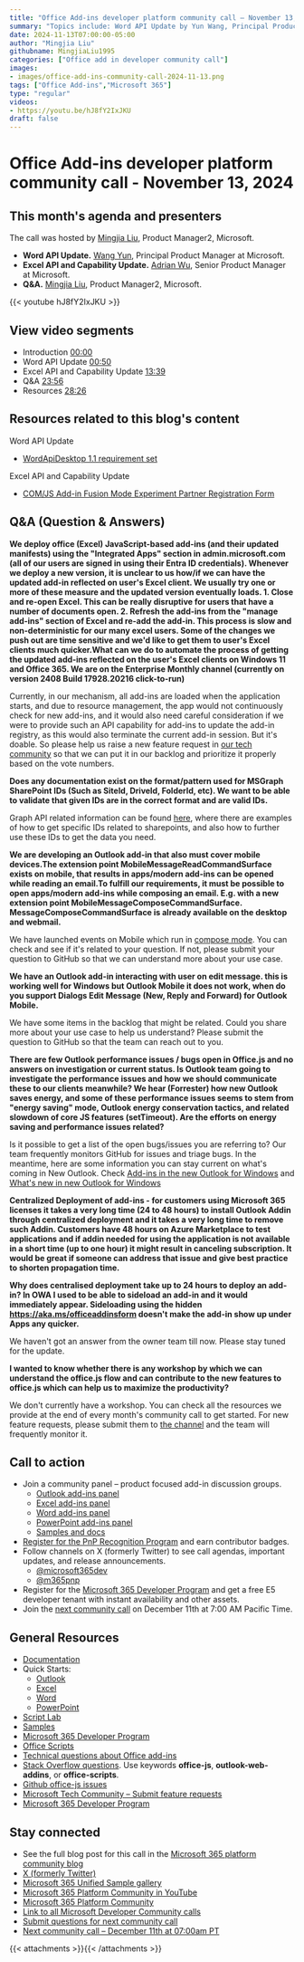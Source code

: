```yaml
---
title: "Office Add-ins developer platform community call – November 13, 2024"
summary: "Topics include: Word API Update​ by Yun Wang, Principal Product Manager​ at Microsoft, Excel API and Capability Update by Adrian Wu​, Senior Product Manager​ at Microsoft. Call hosted by Mingjia Liu, Product Manager2 at Microsoft. Recorded on November 13, 2024."
date: 2024-11-13T07:00:00-05:00
author: "Mingjia Liu"
githubname: MingjiaLiu1995
categories: ["Office add in developer community call"]
images:
- images/office-add-ins-community-call-2024-11-13.png
tags: ["Office Add-ins","Microsoft 365"]
type: "regular"
videos:
- https://youtu.be/hJ8fY2IxJKU
draft: false
---
```


# Office Add-ins developer platform community call - November 13, 2024

## This month's agenda and presenters

The call was hosted by [Mingjia Liu](https://www.linkedin.com/in/mingjia-liu-90a69a24a/), Product Manager2, Microsoft.

* **Word API Update.** [Wang Yun](https://www.linkedin.com/in/airwangyun/), Principal Product Manager at Microsoft.
* **Excel API and Capability Update.** [Adrian Wu](https://www.linkedin.com/in/adrian-wu-53462582/), Senior Product Manager at Microsoft.
* **Q&A.** [Mingjia Liu](https://www.linkedin.com/in/mingjia-liu-90a69a24a/), Product Manager2, Microsoft.

{{< youtube hJ8fY2IxJKU >}}

## View video segments

* Introduction [00:00]( https://youtu.be/hJ8fY2IxJKU?t=0)
* Word API Update [00:50]( https://youtu.be/hJ8fY2IxJKU?t=50)
* Excel API and Capability Update [13:39]( https://youtu.be/hJ8fY2IxJKU?t=819)
* Q&A [23:56]( https://youtu.be/hJ8fY2IxJKU?t=1436)
* Resources [28:26]( https://youtu.be/hJ8fY2IxJKU?t=1706)

## Resources related to this blog's content
Word API Update
* [WordApiDesktop 1.1 requirement set​](https://learn.microsoft.com/en-us/javascript/api/requirement-sets/word/word-api-desktop-1.1-requirement-set?view=common-js-preview)

Excel API and Capability Update
* [COM/JS Add-in Fusion Mode Experiment Partner Registration Form](https://forms.office.com/r/URuLbXXtzT)

## Q&A (Question & Answers)

**We deploy office (Excel) JavaScript-based add-ins (and their updated manifests) using the "Integrated Apps" section in admin.microsoft.com (all of our users are signed in using their Entra ID credentials).​ Whenever we deploy a new version, it is unclear to us how/if we can have the updated add-in reflected on user's Excel client. We usually try one or more of these measure and the updated version eventually loads.​ 1. Close and re-open Excel. This can be really disruptive for users that have a number of documents open.​ 2. Refresh the add-ins from the "manage add-ins" section of Excel and re-add the add-in.​ This process is slow and non-deterministic for our many excel users. Some of the changes we push out are time sensitive and we'd like to get them to user's Excel clients much quicker.​What can we do to automate the process of getting the updated add-ins reflected on the user's Excel clients on Windows 11 and Office 365.​ We are on the Enterprise Monthly channel (currently on version 2408 Build 17928.20216 click-to-run)**

Currently, in our mechanism, all add-ins are loaded when the application starts, and due to resource management, the app would not continuously check for new add-ins, and it would also need careful consideration if we were to provide such an API capability for add-ins to update the add-in registry, as this would also terminate the current add-in session. But it's doable. So please help us raise a new feature request in [our tech community](https://techcommunity.microsoft.com/category/microsoft365/ideas/microsoft365developerplatform) so that we can put it in our backlog and prioritize it properly based on the vote numbers.​

**Does any documentation exist on the format/pattern used for MSGraph SharePoint IDs (Such as SiteId, DriveId, FolderId, etc). We want to be able to validate that given IDs are in the correct format and are valid IDs.**

Graph API related information can be found [here](https://learn.microsoft.com/graph/api/resources/sharepoint?view=graph-rest-1.0​), where there are examples of how to get specific IDs related to sharepoints, and also how to further use these IDs to get the data you need. ​

**We are developing an Outlook add-in that also must cover mobile devices.​The extension point MobileMessageReadCommandSurface exists on mobile, that results in apps/modern add-ins can be opened while reading an email.​To fulfill our requirements, it must be possible to open apps/modern add-ins while composing an email. E.g. with a new extension point MobileMessageComposeCommandSurface. MessageComposeCommandSurface is already available on the desktop and webmail.**

We have launched events on Mobile which run in [compose mode](https://learn.microsoft.com/office/dev/add-ins/outlook/mobile-event-based?tabs=jsonmanifest). You can check and see if it's related to your question. If not, please submit your question to GitHub so that we can understand more about your use case.

​**We have an Outlook add-in interacting with user on edit message. this is working well for Windows but Outlook Mobile it does not work, when do you support Dialogs Edit Message (New, Reply and Forward) for Outlook Mobile.**

We have some items in the backlog that might be related. Could you share more about your use case to help us understand? Please submit the question to GitHub so that the team can reach out to you.

**There are few Outlook performance issues / bugs open in Office.js and no answers on investigation or current status. Is Outlook team going to investigate the performance issues and how we should communicate these to our clients meanwhile?​ We hear (Forrester) how new Outlook saves energy, and some of these performance issues seems to stem from "energy saving" mode, Outlook energy conservation tactics, and related slowdown of core JS features (setTimeout). Are the efforts on energy saving and performance issues related?**

Is it possible to get a list of the open bugs/issues you are referring to? Our team frequently monitors GitHub for issues and triage bugs. In the meantime, here are some information you can stay current on what's coming in New Outlook. Check [Add-ins in the new Outlook for Windows](https://techcommunity.microsoft.com/blog/outlook/add-ins-in-the-new-outlook-for-windows/3954388) and  [What's new in new Outlook for Windows](https://support.microsoft.com/en-us/office/what-s-new-in-new-outlook-for-windows-c4c33813-1e9a-4304-8499-90fe7f164bd1)

**Centralized Deployment of add-ins - for customers using Microsoft 365 licenses it takes a very long time (24 to 48 hours) to install Outlook Addin through centralized deployment and it takes a very long time to remove such Addin. Customers have 48 hours on Azure Marketplace to test applications and if addin needed for using the application is not available in a short time (up to one hour) it might result in canceling subscription. It would be great if someone can address that issue and give best practice to shorten propagation time.​**

**Why does centralised deployment take up to 24 hours to deploy an add-in? In OWA I used to be able to sideload an add-in and it would immediately appear. Sideloading using the hidden https://aka.ms/officeaddinsform doesn't make the add-in show up under Apps any quicker.**

We haven't got an answer from the owner team till now. Please stay tuned for the update.

**I wanted to know whether there is any workshop by which we can understand the office.js flow and can contribute to the new features to office.js which can help us to maximize the productivity?**

We don't currently have a workshop. You can check all the resources we provide at the end of every month's community call to get started. For new feature requests, please submit them to [the channel](https://techcommunity.microsoft.com/category/microsoft365/ideas/microsoft365developerplatform) and the team will frequently monitor it.

## Call to action

* Join a community panel – product focused add-in discussion groups.
    * [Outlook add-ins panel](https://ux.microsoft.com/Panel/OutlookAddinDeveloper)
    * [Excel add-ins panel](https://ux.microsoft.com/Panel/ExcelAddinDeveloper)
    * [Word add-ins panel](https://ux.microsoft.com/Panel/WordAddinDeveloper)
    * [PowerPoint add-ins panel](https://ux.microsoft.com/Panel/PowerPointAddinDeveloper)
    * [Samples and docs](https://ux.microsoft.com/Panel/OfficeAddinImproveSamplesDocs)
* [Register for the PnP Recognition Program](https://pnp.github.io/recognitionprogram/) and earn contributor badges.
* Follow channels on X (formerly Twitter) to see call agendas, important updates, and release announcements.
    * [@microsoft365dev](https://twitter.com/microsoft365dev)
    * [@m365pnp](https://twitter.com/m365pnp)
* Register for the [Microsoft 365 Developer Program](https://aka.ms/m365/devprogram) and get a free E5 developer tenant with instant availability and other assets.
* Join the [next community call](https://aka.ms/officeaddinscommunitycall) on December 11th at 7:00 AM Pacific Time.

## General Resources

* [Documentation](https://aka.ms/office-add-ins-docs)
* Quick Starts:
    * [Outlook](https://learn.microsoft.com/office/dev/add-ins/quickstarts/outlook-quickstart)
    * [Excel](https://learn.microsoft.com/office/dev/add-ins/quickstarts/excel-quickstart-jquery)
    * [Word](https://learn.microsoft.com/office/dev/add-ins/quickstarts/word-quickstart)
    * [PowerPoint](https://learn.microsoft.com/office/dev/add-ins/quickstarts/powerpoint-quickstart)
* [Script Lab](https://aka.ms/getscriptlab)
* [Samples](https://aka.ms/officeaddinsamples)
* [Microsoft 365 Developer Program](https://aka.ms/M365devprogram)
* [Office Scripts](aka.ms/office-scripts-docs)
* [Technical questions about Office add-ins](https://aka.ms/office-addins-dev-questions)
* [Stack Overflow questions](https://stackoverflow.com). Use keywords **office-js**, **outlook-web-addins**, or **office-scripts**.
* [Github office-js issues](https://github.com/OfficeDev/office-js/issues)
* [Microsoft Tech Community – Submit feature requests](https://aka.ms/m365dev-suggestions)
* [Microsoft 365 Developer Program](https://aka.ms/M365devprogram)

## Stay connected

* See the full blog post for this call in the [Microsoft 365 platform community blog](https://aka.ms/m365pnp/blog)
* [X (formerly Twitter)](https://twitter.com/microsoft365dev)
* [Microsoft 365 Unified Sample gallery](https://aka.ms/community/samples)
* [Microsoft 365 Platform Community in YouTube](https://aka.ms/community/videos)
* [Microsoft 365 Platform Community](https://aka.ms/community/home)
* [Link to all Microsoft Developer Community calls](https://aka.ms/M365DevCalls)
* [Submit questions for next community call](https://aka.ms/officeaddinsform)
* [Next community call – December 11th at 07:00am PT](https://aka.ms/officeaddinscommunitycall)

{{< attachments >}}{{< /attachments >}}
